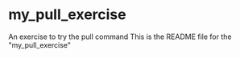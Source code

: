 # my_pull_exercise
An exercise to try the pull command
This is the README file for the "my_pull_exercise"
